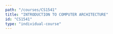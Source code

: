 ```yaml
---
path: "/courses/CS1541"
title: "INTRODUCTION TO COMPUTER ARCHITECTURE"
id: "CS1541"
type: "individual-course"
---
```

